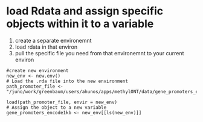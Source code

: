 # load Rdata and assign specific objects within it to a variable 

1. create a separate environemnt
2. load rdata in that environ
3. pull the specific file you need from that environemnt to your current environ

```
#create new environment
new_env <- new.env()
# Load the .rda file into the new environment
path_promoter_file <- "/juno/work/greenbaum/users/ahunos/apps/methylONT/data/gene_promoters_encode1kb_mm10_proteinCoding.rda"

load(path_promoter_file, envir = new_env)
# Assign the object to a new variable
gene_promoters_encode1kb <- new_env[[ls(new_env)]]
```